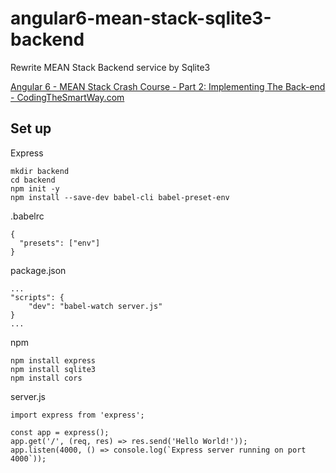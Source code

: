 # angular6-mean-stack-sqlite3-backend

Rewrite MEAN Stack Backend service by Sqlite3

[Angular 6 \- MEAN Stack Crash Course \- Part 2: Implementing The Back\-end \- CodingTheSmartWay\.com](https://codingthesmartway.com/angular-6-mean-stack-crash-course-part-2-implementing-the-back-end/)

## Set up

Express

    mkdir backend
    cd backend
    npm init -y
    npm install --save-dev babel-cli babel-preset-env
    
.babelrc

    {
      "presets": ["env"]
    }
    
package.json

    ...
    "scripts": {
        "dev": "babel-watch server.js"
    }
    ...
    
npm

    npm install express
    npm install sqlite3
    npm install cors
    
server.js

    import express from 'express';

    const app = express();
    app.get('/', (req, res) => res.send('Hello World!'));
    app.listen(4000, () => console.log(`Express server running on port 4000`));

